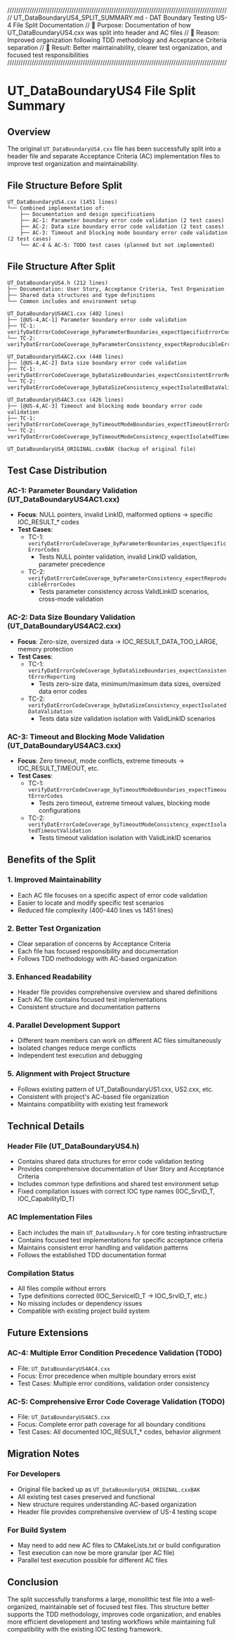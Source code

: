 ///////////////////////////////////////////////////////////////////////////////////////////////////
// UT_DataBoundaryUS4_SPLIT_SUMMARY.md - DAT Boundary Testing US-4 File Split Documentation
// 📝 Purpose: Documentation of how UT_DataBoundaryUS4.cxx was split into header and AC files
// 🔄 Reason: Improved organization following TDD methodology and Acceptance Criteria separation
// 🎯 Result: Better maintainability, clearer test organization, and focused test responsibilities
///////////////////////////////////////////////////////////////////////////////////////////////////

# UT_DataBoundaryUS4 File Split Summary

## Overview
The original `UT_DataBoundaryUS4.cxx` file has been successfully split into a header file and separate Acceptance Criteria (AC) implementation files to improve test organization and maintainability.

## File Structure Before Split
```
UT_DataBoundaryUS4.cxx (1451 lines)
└── Combined implementation of:
    ├── Documentation and design specifications
    ├── AC-1: Parameter boundary error code validation (2 test cases)
    ├── AC-2: Data size boundary error code validation (2 test cases)  
    ├── AC-3: Timeout and blocking mode boundary error code validation (2 test cases)
    └── AC-4 & AC-5: TODO test cases (planned but not implemented)
```

## File Structure After Split
```
UT_DataBoundaryUS4.h (212 lines)
├── Documentation: User Story, Acceptance Criteria, Test Organization
├── Shared data structures and type definitions
└── Common includes and environment setup

UT_DataBoundaryUS4AC1.cxx (402 lines)
├── [@US-4,AC-1] Parameter boundary error code validation
├── TC-1: verifyDatErrorCodeCoverage_byParameterBoundaries_expectSpecificErrorCodes
└── TC-2: verifyDatErrorCodeCoverage_byParameterConsistency_expectReproducibleErrorCodes

UT_DataBoundaryUS4AC2.cxx (440 lines)
├── [@US-4,AC-2] Data size boundary error code validation
├── TC-1: verifyDatErrorCodeCoverage_byDataSizeBoundaries_expectConsistentErrorReporting
└── TC-2: verifyDatErrorCodeCoverage_byDataSizeConsistency_expectIsolatedDataValidation

UT_DataBoundaryUS4AC3.cxx (426 lines)
├── [@US-4,AC-3] Timeout and blocking mode boundary error code validation
├── TC-1: verifyDatErrorCodeCoverage_byTimeoutModeBoundaries_expectTimeoutErrorCodes
└── TC-2: verifyDatErrorCodeCoverage_byTimeoutModeConsistency_expectIsolatedTimeoutValidation

UT_DataBoundaryUS4_ORIGINAL.cxxBAK (backup of original file)
```

## Test Case Distribution

### AC-1: Parameter Boundary Validation (UT_DataBoundaryUS4AC1.cxx)
- **Focus**: NULL pointers, invalid LinkID, malformed options → specific IOC_RESULT_* codes
- **Test Cases**:
  - TC-1: `verifyDatErrorCodeCoverage_byParameterBoundaries_expectSpecificErrorCodes`
    - Tests NULL pointer validation, invalid LinkID validation, parameter precedence
  - TC-2: `verifyDatErrorCodeCoverage_byParameterConsistency_expectReproducibleErrorCodes`
    - Tests parameter consistency across ValidLinkID scenarios, cross-mode validation

### AC-2: Data Size Boundary Validation (UT_DataBoundaryUS4AC2.cxx)
- **Focus**: Zero-size, oversized data → IOC_RESULT_DATA_TOO_LARGE, memory protection
- **Test Cases**:
  - TC-1: `verifyDatErrorCodeCoverage_byDataSizeBoundaries_expectConsistentErrorReporting`
    - Tests zero-size data, minimum/maximum data sizes, oversized data error codes
  - TC-2: `verifyDatErrorCodeCoverage_byDataSizeConsistency_expectIsolatedDataValidation`
    - Tests data size validation isolation with ValidLinkID scenarios

### AC-3: Timeout and Blocking Mode Validation (UT_DataBoundaryUS4AC3.cxx)
- **Focus**: Zero timeout, mode conflicts, extreme timeouts → IOC_RESULT_TIMEOUT, etc.
- **Test Cases**:
  - TC-1: `verifyDatErrorCodeCoverage_byTimeoutModeBoundaries_expectTimeoutErrorCodes`
    - Tests zero timeout, extreme timeout values, blocking mode configurations
  - TC-2: `verifyDatErrorCodeCoverage_byTimeoutModeConsistency_expectIsolatedTimeoutValidation`
    - Tests timeout validation isolation with ValidLinkID scenarios

## Benefits of the Split

### 1. **Improved Maintainability**
- Each AC file focuses on a specific aspect of error code validation
- Easier to locate and modify specific test scenarios
- Reduced file complexity (400-440 lines vs 1451 lines)

### 2. **Better Test Organization**
- Clear separation of concerns by Acceptance Criteria
- Each file has focused responsibility and documentation
- Follows TDD methodology with AC-based organization

### 3. **Enhanced Readability**
- Header file provides comprehensive overview and shared definitions
- Each AC file contains focused test implementations
- Consistent structure and documentation patterns

### 4. **Parallel Development Support**
- Different team members can work on different AC files simultaneously
- Isolated changes reduce merge conflicts
- Independent test execution and debugging

### 5. **Alignment with Project Structure**
- Follows existing pattern of UT_DataBoundaryUS1.cxx, US2.cxx, etc.
- Consistent with project's AC-based file organization
- Maintains compatibility with existing test framework

## Technical Details

### Header File (UT_DataBoundaryUS4.h)
- Contains shared data structures for error code validation testing
- Provides comprehensive documentation of User Story and Acceptance Criteria
- Includes common type definitions and shared test environment setup
- Fixed compilation issues with correct IOC type names (IOC_SrvID_T, IOC_CapabilityID_T)

### AC Implementation Files
- Each includes the main `UT_DataBoundary.h` for core testing infrastructure
- Contains focused test implementations for specific acceptance criteria
- Maintains consistent error handling and validation patterns
- Follows the established TDD documentation format

### Compilation Status
- All files compile without errors
- Type definitions corrected (IOC_ServiceID_T → IOC_SrvID_T, etc.)
- No missing includes or dependency issues
- Compatible with existing project build system

## Future Extensions

### AC-4: Multiple Error Condition Precedence Validation (TODO)
- File: `UT_DataBoundaryUS4AC4.cxx`
- Focus: Error precedence when multiple boundary errors exist
- Test Cases: Multiple error conditions, validation order consistency

### AC-5: Comprehensive Error Code Coverage Validation (TODO)
- File: `UT_DataBoundaryUS4AC5.cxx`  
- Focus: Complete error path coverage for all boundary conditions
- Test Cases: All documented IOC_RESULT_* codes, behavior alignment

## Migration Notes

### For Developers
- Original file backed up as `UT_DataBoundaryUS4_ORIGINAL.cxxBAK`
- All existing test cases preserved and functional
- New structure requires understanding AC-based organization
- Header file provides comprehensive overview of US-4 testing scope

### For Build System
- May need to add new AC files to CMakeLists.txt or build configuration
- Test execution can now be more granular (per AC file)
- Parallel test execution possible for different AC files

## Conclusion

The split successfully transforms a large, monolithic test file into a well-organized, maintainable set of focused test files. This structure better supports the TDD methodology, improves code organization, and enables more efficient development and testing workflows while maintaining full compatibility with the existing IOC testing framework.
